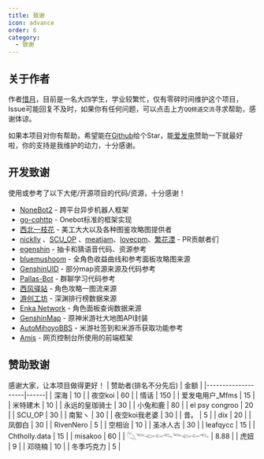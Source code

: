 ```yaml
---
title: 致谢
icon: advance
order: 6
category:
  - 致谢
---
```


## 关于作者
作者[惜月](https://github.com/CMHopeSunshine)，目前是一名大四学生，学业较繁忙，仅有零碎时间维护这个项目，Issue可能回复不及时，如果你有任何问题，可以点击上方`QQ频道交流`寻求帮助，感谢体谅。

如果本项目对你有帮助，希望能在[Github](https://github.com/CMHopeSunshine/LittlePaimon)给个Star，能[爱发电](https://afdian.net/a/cherishmoons)赞助一下就最好啦，你的支持是我维护的动力，十分感谢。

## 开发致谢
使用或参考了以下大佬/开源项目的代码/资源，十分感谢！
- [NoneBot2](https://github.com/nonebot/nonebot2) - 跨平台异步机器人框架
- [go-cqhttp](https://github.com/Mrs4s/go-cqhttp) - Onebot标准的框架实现
- [西北一枝花](https://github.com/Nwflower) - 美工大大以及各种图鉴攻略图提供者
- [nicklly](https://github.com/nicklly) 、[SCU_OP](https://github.com/SCUOP) 、[meatjam](https://github.com/meatjam)、[lovecpm](https://github.com/lovecpm)、[繁花湮](https://github.com/linworld) - PR贡献者们
- [egenshin](https://github.com/pcrbot/erinilis-modules/tree/master/egenshin) - 抽卡和猜语音代码、资源参考
- [bluemushoom](https://bbs.nga.cn/nuke.php?func=ucp&uid=62861898) - 全角色收益曲线和参考面板攻略图来源
- [GenshinUID](https://github.com/KimigaiiWuyi/GenshinUID) - 部分map资源来源及代码参考
- [Pallas-Bot](https://github.com/InvoluteHell/Pallas-Bot/tree/master/src/plugins/repeater) - 群聊学习代码参考
- [西风驿站](https://bbs.mihoyo.com/ys/collection/307224) - 角色攻略一图流来源
- [游创工坊](https://space.bilibili.com/176858937) - 深渊排行榜数据来源
- [Enka Network](https://enka.shinshin.moe/) - 角色面板查询数据来源
- [GenshinMap](https://github.com/MingxuanGame/GenshinMap) - 原神米游社大地图API封装
- [AutoMihoyoBBS](https://github.com/Womsxd/AutoMihoyoBBS) - 米游社签到和米游币获取功能参考
- [Amis](https://github.com/baidu/amis) - 网页控制台所使用的前端框架


## 赞助致谢
感谢大家，让本项目做得更好！
| 赞助者(排名不分先后)        | 金额   |
|--------------------|------|
| 深海                 | 10   |
| 夜空koi              | 60   |
| 情话                 | 150  |
| 爱发电用户_Mfms         | 15   |
| 米特建木               | 10   |
| 永远的皇珈骑士            | 30   |
| 小兔和鹿               | 80   |
| el psy congroo     | 20   |
| SCU_OP             | 30   |
| 南絮ヽ                | 30   |
| 夜空koi我老婆           | 30   |
| 昔。                 | 5    |
| dix                | 20   |
| 凤御白                | 30   |
| RivenNero          | 5    |
| 空相诒                | 10   |
| 圣冰人古               | 30   |
| leafqycc           | 15   |
| Chtholly.data      | 15   |
| misakoo            | 60   |
| 𓆡𓆝𓆟𓆜𓆞𓆝𓆟𓆜𓆞 | 8.88 |
| 虎妞                 | 9    |
| 邓晓楠                 | 10    |
| 冬季巧克力                 | 5    |